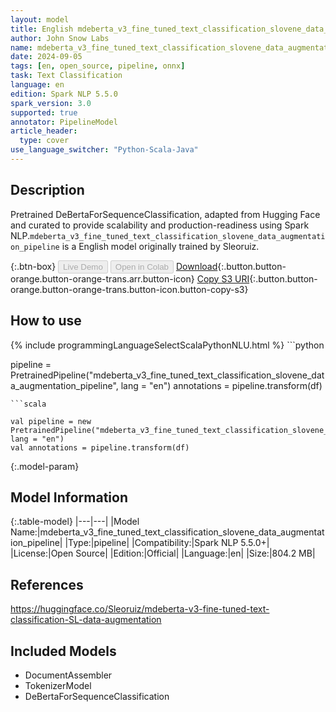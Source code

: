 ```yaml
---
layout: model
title: English mdeberta_v3_fine_tuned_text_classification_slovene_data_augmentation_pipeline pipeline DeBertaForSequenceClassification from Sleoruiz
author: John Snow Labs
name: mdeberta_v3_fine_tuned_text_classification_slovene_data_augmentation_pipeline
date: 2024-09-05
tags: [en, open_source, pipeline, onnx]
task: Text Classification
language: en
edition: Spark NLP 5.5.0
spark_version: 3.0
supported: true
annotator: PipelineModel
article_header:
  type: cover
use_language_switcher: "Python-Scala-Java"
---
```


## Description

Pretrained DeBertaForSequenceClassification, adapted from Hugging Face and curated to provide scalability and production-readiness using Spark NLP.`mdeberta_v3_fine_tuned_text_classification_slovene_data_augmentation_pipeline` is a English model originally trained by Sleoruiz.

{:.btn-box}
<button class="button button-orange" disabled>Live Demo</button>
<button class="button button-orange" disabled>Open in Colab</button>
[Download](https://s3.amazonaws.com/auxdata.johnsnowlabs.com/public/models/mdeberta_v3_fine_tuned_text_classification_slovene_data_augmentation_pipeline_en_5.5.0_3.0_1725561586384.zip){:.button.button-orange.button-orange-trans.arr.button-icon}
[Copy S3 URI](s3://auxdata.johnsnowlabs.com/public/models/mdeberta_v3_fine_tuned_text_classification_slovene_data_augmentation_pipeline_en_5.5.0_3.0_1725561586384.zip){:.button.button-orange.button-orange-trans.button-icon.button-copy-s3}

## How to use



<div class="tabs-box" markdown="1">
{% include programmingLanguageSelectScalaPythonNLU.html %}
```python

pipeline = PretrainedPipeline("mdeberta_v3_fine_tuned_text_classification_slovene_data_augmentation_pipeline", lang = "en")
annotations =  pipeline.transform(df)   

```
```scala

val pipeline = new PretrainedPipeline("mdeberta_v3_fine_tuned_text_classification_slovene_data_augmentation_pipeline", lang = "en")
val annotations = pipeline.transform(df)

```
</div>

{:.model-param}
## Model Information

{:.table-model}
|---|---|
|Model Name:|mdeberta_v3_fine_tuned_text_classification_slovene_data_augmentation_pipeline|
|Type:|pipeline|
|Compatibility:|Spark NLP 5.5.0+|
|License:|Open Source|
|Edition:|Official|
|Language:|en|
|Size:|804.2 MB|

## References

https://huggingface.co/Sleoruiz/mdeberta-v3-fine-tuned-text-classification-SL-data-augmentation

## Included Models

- DocumentAssembler
- TokenizerModel
- DeBertaForSequenceClassification